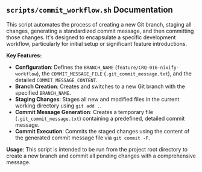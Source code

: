 ## `scripts/commit_workflow.sh` Documentation

This script automates the process of creating a new Git branch, staging all changes, generating a standardized commit message, and then committing those changes. It's designed to encapsulate a specific development workflow, particularly for initial setup or significant feature introductions.

**Key Features:**
*   **Configuration**: Defines the `BRANCH_NAME` (`feature/CRQ-016-nixify-workflow`), the `COMMIT_MESSAGE_FILE` (`.git_commit_message.txt`), and the detailed `COMMIT_MESSAGE_CONTENT`.
*   **Branch Creation**: Creates and switches to a new Git branch with the specified `BRANCH_NAME`.
*   **Staging Changes**: Stages all new and modified files in the current working directory using `git add .`.
*   **Commit Message Generation**: Creates a temporary file (`.git_commit_message.txt`) containing a predefined, detailed commit message.
*   **Commit Execution**: Commits the staged changes using the content of the generated commit message file via `git commit -F`.

**Usage**:
This script is intended to be run from the project root directory to create a new branch and commit all pending changes with a comprehensive message.
